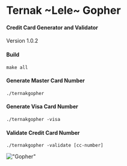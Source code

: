 # Ternak ~Lele~ Gopher
#### Credit Card Generator and Validator

Version 1.0.2

#### Build
```
make all
```

#### Generate Master Card Number
```
./ternakgopher
```

#### Generate Visa Card Number
```
./ternakgopher -visa
```

#### Validate Credit Card Number
```
./ternakgopher -validate [cc-number]
```

!["Gopher"](https://cdn-images-1.medium.com/max/1600/1*i2skbfmDsHayHhqPfwt6pA.png "Gopher")